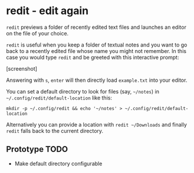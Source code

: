 # redit - edit again

`redit` previews a folder of recently edited text files and launches an editor on the file of your choice.

`redit` is useful when you keep a folder of textual notes and you want to go back to a recently edited file whose name you might not remember. In this case you would type `redit` and be greeted with this interactive prompt:

[screenshot]

Answering with `s`, `enter` will then directly load `example.txt` into your editor.

You can set a default directory to look for files (say, `~/notes`) in `~/.config/redit/default-location` like this:

```shell
mkdir -p ~/.config/redit && echo '~/notes' > ~/.config/redit/default-location
```

Alternatively you can provide a location with `redit ~/Downloads` and finally `redit` falls back to the current directory.


## Prototype TODO

 * Make default directory configurable
